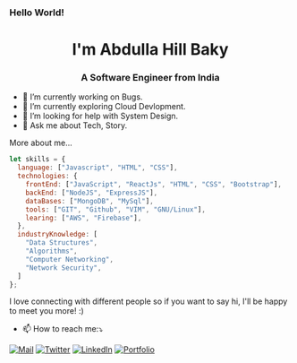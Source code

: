 ### Hello World!

<h1 align="center">I'm Abdulla Hill Baky</h1>
<h3 align="center">A Software Engineer from India</h3>

- 🔭 I’m currently working on Bugs.
- 🌱 I’m currently exploring Cloud Devlopment.
- 🤔 I’m looking for help with System Design.
- 💬 Ask me about Tech, Story.
 
More about me...
```javascript
let skills = {
  language: ["Javascript", "HTML", "CSS"],
  technologies: {
    frontEnd: ["JavaScript", "ReactJs", "HTML", "CSS", "Bootstrap"],
    backEnd: ["NodeJS", "ExpressJS"],
    dataBases: ["MongoDB", "MySql"],
    tools: ["GIT", "Github", "VIM", "GNU/Linux"],
    learing: ["AWS", "Firebase"],
  },
  industryKnowledge: [
    "Data Structures",
    "Algorithms",
    "Computer Networking",
    "Network Security",
  ]
};

```

I love connecting with different people so if you want to say hi, I'll be happy to meet you more! :)
- 📫 How to reach me:⤵


[![Mail](https://img.shields.io/badge/-MAIL-D14836?style=for-the-badge&logo=gmail&logoColor=white)](mailto:abdulla@hillbaky.me)
[![Twitter](https://img.shields.io/badge/-Twitter-2CA5E0?style=for-the-badge&logo=twitter&logoColor=white)](https://twitter.com/hillbyte)
[![LinkedIn](https://img.shields.io/badge/-LINKEDIN-0077B5?style=for-the-badge&logo=linkedin&logoColor=white)](https://www.linkedin.com/in/hillbyte/)
[![Portfolio](https://img.shields.io/badge/-Portfolio-000000?style=for-the-badge&logo=react&logoColor=white)](https://portfolio.hillbaky.me)

<!--
- 🔭 I’m currently working on ...
- 🌱 I’m currently learning ...
- 👯 I’m looking to collaborate on ...
- 🤔 I’m looking for help with ...
- 💬 Ask me about ...
- 📫 How to reach me: ...
- 😄 Pronouns: ...
- ⚡ Fun fact: ...

-->


